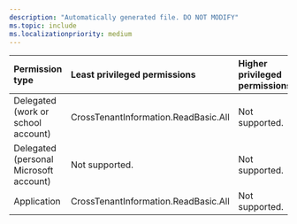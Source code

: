 ```yaml
---
description: "Automatically generated file. DO NOT MODIFY"
ms.topic: include
ms.localizationpriority: medium
---
```


|Permission type|Least privileged permissions|Higher privileged permissions|
|:---|:---|:---|
|Delegated (work or school account)|CrossTenantInformation.ReadBasic.All|Not supported.|
|Delegated (personal Microsoft account)|Not supported.|Not supported.|
|Application|CrossTenantInformation.ReadBasic.All|Not supported.|

